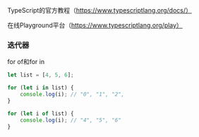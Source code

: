 TypeScript的官方教程（https://www.typescriptlang.org/docs/）

在线Playground平台（https://www.typescriptlang.org/play）

### 迭代器
for of和for in
```ts
let list = [4, 5, 6];

for (let i in list) {
    console.log(i); // "0", "1", "2",
}

for (let i of list) {
    console.log(i); // "4", "5", "6"
}
```